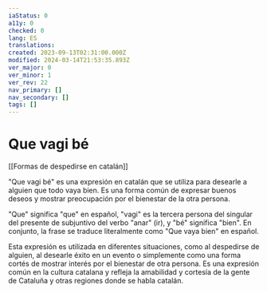 ```yaml
---
iaStatus: 0
a11y: 0
checked: 0
lang: ES
translations: 
created: 2023-09-13T02:31:00.000Z
modified: 2024-03-14T21:53:35.893Z
ver_major: 0
ver_minor: 1
ver_rev: 22
nav_primary: []
nav_secondary: []
tags: []
---
```

# Que vagi bé

[[Formas de despedirse en catalán]]

"Que vagi bé" es una expresión en catalán que se utiliza para desearle a alguien que todo vaya bien. Es una forma común de expresar buenos deseos y mostrar preocupación por el bienestar de la otra persona.

"Que" significa "que" en español, "vagi" es la tercera persona del singular del presente de subjuntivo del verbo "anar" (ir), y "bé" significa "bien". En conjunto, la frase se traduce literalmente como "Que vaya bien" en español.

Esta expresión es utilizada en diferentes situaciones, como al despedirse de alguien, al desearle éxito en un evento o simplemente como una forma cortés de mostrar interés por el bienestar de otra persona. Es una expresión común en la cultura catalana y refleja la amabilidad y cortesía de la gente de Cataluña y otras regiones donde se habla catalán.